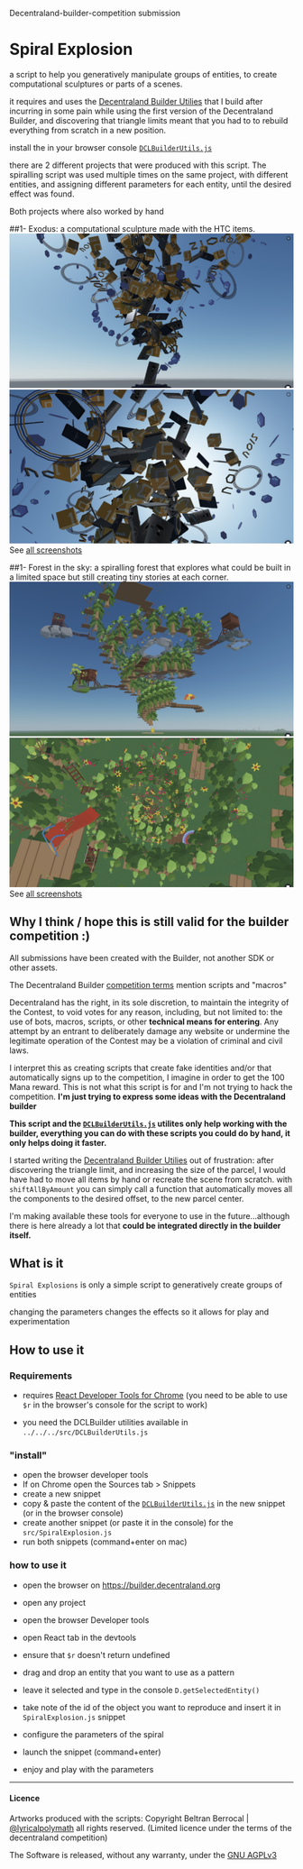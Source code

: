 Decentraland-builder-competition submission
# Spiral Explosion

a script to help you generatively manipulate groups of entities, to create computational sculptures or parts of a scenes.

it requires and uses the [Decentraland Builder Utilies](https://github.com/lyricalpolymath/DCLBuilder_utils) that I build after incurring in some pain while using the first version of the Decentraland Builder, and discovering that triangle limits meant that you had to to rebuild everything from scratch in a new position.

install the in your browser console
[`DCLBuilderUtils.js`](https://github.com/lyricalpolymath/DCLBuilder_utils/blob/master/src/DCLBuilderUtils.js)

there are 2 different projects that were produced with this script.
The spiralling script was used multiple times on the same project, with different entities, and assigning different parameters for each entity, until the desired effect was found.

Both projects where also worked by hand

##1- Exodus:
a computational sculpture made with the HTC items. 
![Explosion_Exodus](builderProjects/Explosion_001_Exodus1/screenshots/Explosion_Exodus1_screenshot_07.jpg)
![Explosion_Exodus](builderProjects/Explosion_001_Exodus1/screenshots/Explosion_Exodus1_screenshot_08.jpg)
See [all screenshots](builderProjects/Explosion_001_Exodus1/screenshots/)

##1- Forest in the sky:
a spiralling forest that explores what could be built in a limited space but still creating tiny stories at each corner. 
![Forest in the sky](builderProjects/Explosion_002_Forest_in_the_sky/screenshots/ForestInTheSky_09.jpg)
![Forest in the sky](builderProjects/Explosion_002_Forest_in_the_sky/screenshots/ForestInTheSky_14.jpg)
See [all screenshots](builderProjects/Explosion_002_Forest_in_the_sky/screenshots/)





## Why I think / hope this is still valid for the builder competition :)
All submissions have been created with the Builder, not another SDK or other assets.

The Decentraland Builder [competition terms](https://decentraland.org/contest-terms) mention scripts and "macros"

> 
Decentraland has the right, in its sole discretion, to maintain the integrity of the Contest, to void votes for any reason, including, but not limited to: the use of bots, macros, scripts, or other **technical means for entering**. 
Any attempt by an entrant to deliberately damage any website or undermine the legitimate operation of the Contest may be a violation of criminal and civil laws. 

I interpret this as creating scripts that create fake identities and/or that automatically signs up to the competition, I imagine in order to get the 100 Mana reward. This is not what this script is for and I'm not trying to hack the competition. **I'm just trying to express some ideas with the Decentraland builder**

**This script and the [`DCLBuilderUtils.js`](https://github.com/lyricalpolymath/DCLBuilder_utils/blob/master/src/DCLBuilderUtils.js) utilites only help working with the builder, everything you can do with these scripts you could do by hand, it only helps doing it faster.** 

I started writing the [Decentraland Builder Utilies](https://github.com/lyricalpolymath/DCLBuilder_utils) out of frustration: after discovering the triangle limit, and increasing the size of the parcel, I would have had to move all items by hand or recreate the scene from scratch. with `shiftAllByAmount` you can simply call a function that automatically moves all the components to the desired offset, to the new parcel center.

I'm making available these tools for everyone to use in the future...although there is here already a lot that **could be integrated directly in the builder itself.**




## What is it
`Spiral Explosions` is only a simple script to generatively create groups of entities 

changing the parameters changes the effects so it allows for play and experimentation

## How to use it

### Requirements
- requires [React Developer Tools for Chrome](https://chrome.google.com/webstore/detail/react-developer-tools/fmkadmapgofadopljbjfkapdkoienihi?hl=en)
(you need to be able to use `$r` in the browser's console for the script to work)

- you need the DCLBuilder utilities available in
`../../../src/DCLBuilderUtils.js` 

### "install"

- open the browser developer tools 
- If on Chrome open the Sources tab > Snippets
- create a new snippet 
- copy & paste the content of the [`DCLBuilderUtils.js`](https://github.com/lyricalpolymath/DCLBuilder_utils/blob/master/src/DCLBuilderUtils.js) in the new snippet (or in the browser console)
- create another snippet (or paste it in the console) 
for the 
`src/SpiralExplosion.js`
- run both snippets (command+enter on mac)



### how to use it
- open the browser on https://builder.decentraland.org
- open any project
- open the browser Developer tools
- open React tab in the devtools
- ensure that `$r` doesn't return undefined

- drag and drop an entity that you want to use as a pattern
- leave it selected and type in the console
`D.getSelectedEntity()`
- take note of the id of the object you want to reproduce and insert it in `SpiralExplosion.js` snippet
- configure the parameters of the spiral
- launch the snippet (command+enter)
- enjoy and play with the parameters


------
#### Licence

Artworks produced with the scripts:
Copyright Beltran Berrocal | [@lyricalpolymath](https://twitter.com/lyricalpolymath) 
all rights reserved. 
(Limited licence under the terms of the decentraland competition)

The Software is released, without any warranty, under the [GNU AGPLv3](../../LICENCE)  


